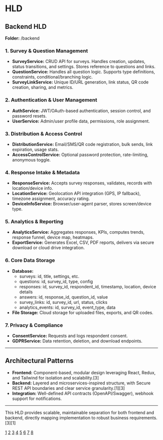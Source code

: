 # HLD

## Backend HLD

**Folder:** /backend

### 1. Survey & Question Management

- **SurveyService:** CRUD API for surveys. Handles creation, updates, status transitions, and settings. Stores reference to questions and links.
- **QuestionService:** Handles all question logic. Supports type definitions, constraints, conditional/branching logic.
- **SurveyLinkService:** Unique ID/URL generation, link status, QR code creation, sharing, and metrics.

### 2. Authentication & User Management

- **AuthService:** JWT/OAuth-based authentication, session control, and password resets.
- **UserService:** Admin/user profile data, permissions, role assignment.

### 3. Distribution & Access Control

- **DistributionService:** Email/SMS/QR code registration, bulk sends, link expiration, usage stats.
- **AccessControlService:** Optional password protection, rate-limiting, anonymous toggle.

### 4. Response Intake & Metadata

- **ResponseService:** Accepts survey responses, validates, records with location/device info.
- **LocationService:** Geolocation API integration (GPS, IP fallback), timezone assignment, accuracy rating.
- **DeviceInfoService:** Browser/user-agent parser, stores screen/device type.

### 5. Analytics & Reporting

- **AnalyticsService:** Aggregates responses, KPIs, computes trends, response funnel, device map, heatmaps.
- **ExportService:** Generates Excel, CSV, PDF reports, delivers via secure download or cloud drive integration.

### 6. Core Data Storage

- **Database:**  
  - surveys: id, title, settings, etc.
  - questions: id, survey_id, type, config
  - responses: id, survey_id, respondent_id, timestamp, location, device details
  - answers: id, response_id, question_id, value
  - survey_links: id, survey_id, url, status, clicks
  - analytics_events: id, survey_id, event_type, data
- **File Storage:** Cloud storage for uploaded files, exports, and QR codes.

### 7. Privacy & Compliance

- **ConsentService:** Requests and logs respondent consent.
- **GDPRService:** Data retention, deletion, and download endpoints.

***

## Architectural Patterns

- **Frontend:** Component-based, modular design leveraging React, Redux, and Tailwind for isolation and scalability.[3]
- **Backend:** Layered and microservices-inspired structure, with Secure REST API boundaries and clear service granularity.[1][3]
- **Integration:** Well-defined API contracts (OpenAPI/Swagger), webhook support for notifications.

***

This HLD provides scalable, maintainable separation for both frontend and backend, directly mapping implementation to robust business requirements.[3][1]


[1](https://www.simform.com/blog/software-architecture-patterns/)
[2](https://microservices.io/patterns/microservices.html)
[3](https://www.geeksforgeeks.org/system-design/design-patterns-architecture/)
[4](https://zerotomastery.io/blog/software-architecture-design-patterns/)
[5](https://stackoverflow.com/questions/13800695/architecture-of-a-mobile-survey-app)
[6](https://www.sciencedirect.com/science/article/pii/S187705091503183X)
[7](https://dl.acm.org/doi/10.1145/2926966)
[8](https://nexla.com/data-integration-101/data-integration-architecture/)
